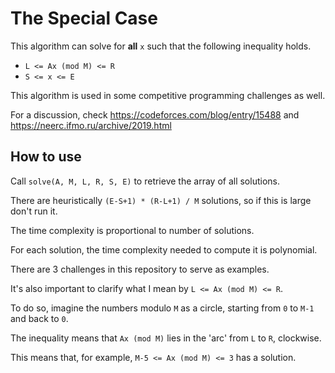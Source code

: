 # The Special Case

This algorithm can solve for **all** `x` such that the following inequality holds.

- `L <= Ax (mod M) <= R`
- `S <= x <= E`

This algorithm is used in some competitive programming challenges as well.

For a discussion, check https://codeforces.com/blog/entry/15488 and https://neerc.ifmo.ru/archive/2019.html


## How to use

Call `solve(A, M, L, R, S, E)` to retrieve the array of all solutions.

There are heuristically `(E-S+1) * (R-L+1) / M` solutions, so if this is large don't run it.

The time complexity is proportional to number of solutions.

For each solution, the time complexity needed to compute it is polynomial.

There are 3 challenges in this repository to serve as examples.



It's also important to clarify what I mean by `L <= Ax (mod M) <= R`.

To do so, imagine the numbers modulo `M` as a circle, starting from `0` to `M-1` and back to `0`.

The inequality means that `Ax (mod M)` lies in the 'arc' from `L` to `R`, clockwise.

This means that, for example, `M-5 <= Ax (mod M) <= 3` has a solution. 
